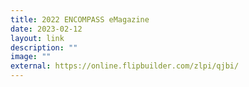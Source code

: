 ```yaml
---
title: 2022 ENCOMPASS eMagazine
date: 2023-02-12
layout: link
description: ""
image: ""
external: https://online.flipbuilder.com/zlpi/qjbi/
---
```



